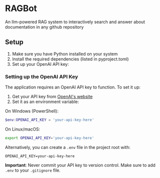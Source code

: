 # RAGBot
An llm-powered RAG system to interactively search and answer about documentation in any github repository

## Setup

1. Make sure you have Python installed on your system
2. Install the required dependencies (listed in pyproject.toml)
3. Set up your OpenAI API key:

### Setting up the OpenAI API Key

The application requires an OpenAI API key to function. To set it up:

1. Get your API key from [OpenAI's website](https://platform.openai.com/api-keys)
2. Set it as an environment variable:

On Windows (PowerShell):
```powershell
$env:OPENAI_API_KEY = 'your-api-key-here'
```

On Linux/macOS:
```bash
export OPENAI_API_KEY='your-api-key-here'
```

Alternatively, you can create a `.env` file in the project root with:
```
OPENAI_API_KEY=your-api-key-here
```

**Important**: Never commit your API key to version control. Make sure to add `.env` to your `.gitignore` file.
